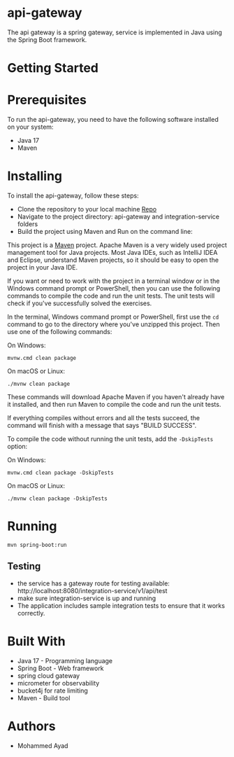 # api-gateway
The api gateway is a spring gateway, service is implemented in Java using the Spring Boot framework.

# Getting Started
# Prerequisites
To run the api-gateway, you need to have the following software installed on your system:

* Java 17
* Maven

# Installing
To install the api-gateway, follow these steps:
* Clone the repository to your local machine [Repo](https://github.com/mohammedayad/tech-demos.git)
* Navigate to the project directory: api-gateway and integration-service folders
* Build the project using Maven and Run on the command line:

This project is a [Maven](https://maven.apache.org/) project. Apache Maven is a very widely used project management tool for Java projects. Most Java IDEs, such as IntelliJ
IDEA and Eclipse, understand Maven projects, so it should be easy to open the project in your Java IDE.

If you want or need to work with the project in a terminal window or in the Windows command prompt or PowerShell, then you can use the following commands to compile the code and
run the unit tests. The unit tests will check if you've successfully solved the exercises.

In the terminal, Windows command prompt or PowerShell, first use the `cd` command to go to the directory where you've unzipped this project. Then use one of the following commands:

On Windows:

    mvnw.cmd clean package

On macOS or Linux:

    ./mvnw clean package

These commands will download Apache Maven if you haven't already have it installed, and then run Maven to compile the code and run the unit tests.

If everything compiles without errors and all the tests succeed, the command will finish with a message that says "BUILD SUCCESS".

To compile the code without running the unit tests, add the `-DskipTests` option:

On Windows:

    mvnw.cmd clean package -DskipTests

On macOS or Linux:

    ./mvnw clean package -DskipTests

# Running
    mvn spring-boot:run

## Testing

* the service has a gateway route for testing available: http://localhost:8080/integration-service/v1/api/test
* make sure integration-service is up and running
* The application includes sample integration tests to ensure that it works correctly.


# Built With
* Java 17 - Programming language
* Spring Boot - Web framework
* spring cloud gateway
* micrometer for observability
* bucket4j for rate limiting
* Maven - Build tool


# Authors
* Mohammed Ayad